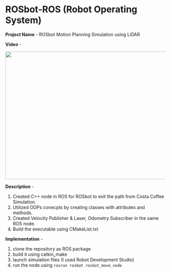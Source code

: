 # ROSbot-ROS (Robot Operating System)

**Project Name** - ROSbot Motion Planning Simulation using LiDAR 

**Video** -
[<p align="center"><img src="https://user-images.githubusercontent.com/25856691/104540371-54029e80-55ed-11eb-9cef-392450b6ef32.png" width="600" height="400"></p>](https://user-images.githubusercontent.com/25856691/104540187-f706e880-55ec-11eb-9560-a6bb6925a064.mp4)

**Description** -
1. Created C++ node in ROS for ROSbot to exit the path from Costa Coffee Simulation.
2. Utilized OOPs conecpts by creating classes with attributes and methods.
3. Created Velocity Publisher & Laser, Odometry Subscriber in the same ROS node.
4. Build the executable using CMakeList.txt

**Implementation** -
1. clone the repository as ROS package
2. build it using catkin_make
3. launch simulation files (I used Robot Development Studio)
3. run the node using `rosrun rosbot rosbot_move_node`
